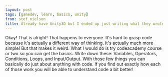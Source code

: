 ```yaml
---
layout: post
tags: [gamedev, learn, basics, unity]
from: stef_nielson
title: Already have Unity3D but I ended up just writing what they wrote not knowing why. So looking for inspiration for some good techniques to learn coding
---
```

Okay! That is alright! That happens to everyone. It's hard to grasp code because it's actually a different way of thinking. It's actually much more simple! But that makes it weird. What I would do is try codeacademy course or two so you can get the basics. Write down these: Variables, Operators, Conditions, Loops, and Input/Output. With those few things you can basically do just about anything with code. If you find out exactly how each of those work you will be able to understand code a bit better!

